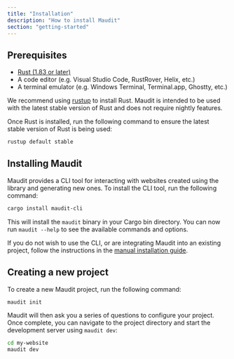 ```yaml
---
title: "Installation"
description: "How to install Maudit"
section: "getting-started"
---
```


## Prerequisites

- [Rust (1.83 or later)](https://www.rust-lang.org)
- A code editor (e.g. Visual Studio Code, RustRover, Helix, etc.)
- A terminal emulator (e.g. Windows Terminal, Terminal.app, Ghostty, etc.)

We recommend using [rustup](https://rustup.rs/) to install Rust. Maudit is intended to be used with the latest stable version of Rust and does not require nightly features.

Once Rust is installed, run the following command to ensure the latest stable version of Rust is being used:

```bash
rustup default stable
```

## Installing Maudit

Maudit provides a CLI tool for interacting with websites created using the library and generating new ones. To install the CLI tool, run the following command:

```bash
cargo install maudit-cli
```

This will install the `maudit` binary in your Cargo bin directory. You can now run `maudit --help` to see the available commands and options.

If you do not wish to use the CLI, or are integrating Maudit into an existing project, follow the instructions in the [manual installation guide](/docs/manual-install).

## Creating a new project

To create a new Maudit project, run the following command:

```bash
maudit init
```

Maudit will then ask you a series of questions to configure your project. Once complete, you can navigate to the project directory and start the development server using `maudit dev`:

```bash
cd my-website
maudit dev
```
